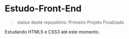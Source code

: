 # Estudo-Front-End

> status deste repositório: Primeiro Projeto Finalizado

Estudando HTML5 e CSS3 até este momento.
